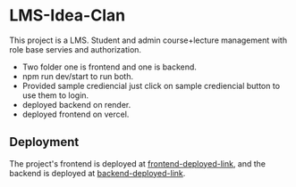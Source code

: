 # LMS-Idea-Clan

This project is a LMS. Student and admin course+lecture management with role base servies and authorization.

- Two folder one is frontend and one is backend.
- npm run dev/start to run both.
- Provided sample crediencial just click on sample crediencial button to use them to login.
- deployed backend on render.
- deployed frontend on vercel.

## Deployment

The project's frontend is deployed at [frontend-deployed-link](https://idea-lms.vercel.app/), and the backend is deployed at [backend-deployed-link](https://idea-lms.onrender.com/).


